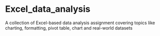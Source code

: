 # Excel_data_analysis
A collection of Excel-based data analysis assignment covering topics like charting, formatting, pivot table, chart and real-world datasets
